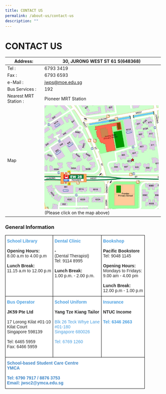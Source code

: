 ```yaml
---
title: CONTACT US
permalink: /about-us/contact-us
description: ""
---
```

# CONTACT US
<table>
<thead>
  <tr>
    <th>Address:</th>
    <th>30, JURONG WEST ST 61  S(648368)</th>
  </tr>
</thead>
<tbody>
  <tr>
    <td>Tel :</td>
    <td>6793 3419</td>
  </tr>
  <tr>
    <td>Fax :</td>
    <td>6793 6593</td>
  </tr>
  <tr>
    <td>e-Mail :</td>
    <td><a href="mailto:jwps@moe.edu.sg">jwps@moe.edu.sg</a></td>
  </tr>
  <tr>
    <td>Bus Services :</td>
    <td>192</td>
  </tr>
  <tr>
    <td>Nearest MRT Station :</td>
    <td>Pioneer MRT Station</td>
  </tr>
  <tr>
    <td>Map</td>
    <td><a href="https://www.streetdirectory.com/sg/jurong-west/30-jurong-west-street-61-648368/4412_116196.html" target = "_blank"> <img src="/images/About%20Us/Contact%20Us/jwps%20map.jpg"
     style="width:100%"></a><br>(Please click on the map above)</td>
  </tr>
</tbody>
</table>

### General Information

<style type="text/css">
.tg  {border-collapse:collapse;border-spacing:0;}
.tg td{border-color:black;border-style:solid;border-width:1px;font-family:Arial, sans-serif;font-size:14px;
  overflow:hidden;padding:10px 5px;word-break:normal;}
.tg th{border-color:black;border-style:solid;border-width:1px;font-family:Arial, sans-serif;font-size:14px;
  font-weight:normal;overflow:hidden;padding:10px 5px;word-break:normal;}
.tg .tg-05aa{background-color:#FFF;color:#3D85C6;font-weight:bold;text-align:left;vertical-align:top}
.tg .tg-inuq{background-color:#FFF;color:#4A9FE0;font-weight:bold;text-align:left;vertical-align:top}
</style>
<table class="tg">
<thead>
  <tr>
    <th class="tg-inuq"><span style="color:#4A9FE0">School Library</span><br><br><span style="font-weight:400;color:#252525"><b>Opening Hours:</b></span><br><span style="font-weight:400;color:#252525">8.00 a.m to 4.00 p.m</span><br><br><span style="font-weight:400;color:#252525"><b>Lunch Break:</b><br></span><span style="font-weight:400;color:#252525">11.15 a.m to 12.00 p.m</span></th>
    <th class="tg-inuq"><span style="color:#4A9FE0">Dental Clinic</span><br><br><span style="font-weight:400;color:#252525"><b>-</b></span><br><span style="font-weight:400;color:#252525">(Dental Therapist)</span><br><span style="font-weight:400;color:#252525">Tel: 9114 8995</span><br><span style="font-weight:400;color:#252525"> </span><br><span style="font-weight:400;color:#252525"><b>Lunch Break:</b></span><br><span style="font-weight:400;color:#252525">1.00 p.m. - 2.00 p.m.</span></th>
    <th class="tg-inuq"><span style="color:#4A9FE0">Bookshop</span><br><br><span style="font-weight:400;color:#252525"><b>Pacific Bookstore</b><br><span style="font-weight:400;color:#252525">Tel: 9048 1145</span><br><br><span style="font-weight:400;color:#252525"><b>Opening Hours:</b></span><br><span style="font-weight:400;color:#252525">Mondays to Fridays:</span><br><span style="font-weight:400;color:#252525">9.00 am - 4.00 pm</span><br><br><span style="font-weight:400;color:#252525"><b>Lunch Break:</b></span><br><span style="font-weight:400;color:#252525">12.00 p.m - 1.00 p.m</span><br></th>
  </tr>
</thead>
<tbody>
  <tr>
    <td class="tg-inuq"><span style="color:#4A9FE0">Bus Operator</span><br><br><span style="font-weight:400;color:#252525"><b>JK59 Pte Ltd</b></span><br><br><span style="font-weight:400;color:#252525">17 Lorong Kilat #01-10 <br>Kilat Court<br>Singapore 598139<br><br>Tel: 6465 5959<br>Fax: 6466 5959<br></span></td>
    <td class="tg-inuq"><span style="color:#4A9FE0">School Uniform</span><br><br><span style="color:#252525">Yang Tze Kiang Tailor</span><br><br><span style="font-weight:normal">Blk 26 Teck Whye Lane</span><br><span style="font-weight:normal">#01-180</span><br><span style="font-weight:normal">Singapore 680026</span><br><br><span style="font-weight:normal">Tel: 6769 1260</span><br><br><br></td>
    <td class="tg-inuq"><span style="color:#4A9FE0">Insurance</span><br><br><span style="font-weight:400;color:#252525"><b>NTUC Income</b></span><br><br>Tel: 6346 2663</td>
  </tr>
  <tr>
    <td class="tg-05aa" colspan="3">School-based Student Care Centre<br>YMCA<br><br>Tel: 6790 7917 / 8876 3753<br>Email: jwsc2@ymca.edu.sg<br></td>
  </tr>
</tbody>
</table>